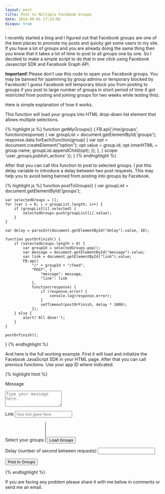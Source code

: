 ```yaml
---
layout: post
title: Post to Multiple Facebook Groups
date: 2014-09-01 17:23:01 
disqus: true
---
```


I recently started a blog and I figured out that Facebook groups are one of the best places to promote my posts and quicky get some users to my site. If you have a lot of groups and you are already doing the same thing then you know that it takes a lot of time to post to all groups one by one. So I decided to make a simple script to do that in one click using Facebook Javascript SDK and Facebook Graph API.

**Important!** Please don't use this code to spam your Facebook groups. You may be banned for spamming by group admins or temporary blocked by Facebook!
I guess Facebook will temporary block you from posting to groups if you post to large number of groups in short period of time (I got restricted from posting and joining groups for two weeks while testing this). 

Here is simple explanation of how it works.

This function will load your groups into HTML drop-down list element that allows multiple selections.

{% highlight js %}
function getMyGroups() {
    FB.api('/me/groups', function(response) {
        var groupList = document.getElementById('groups');
        response.data.forEach(function(group) {
            var opt = document.createElement("option");
            opt.value = group.id;
            opt.innerHTML = group.name;
            groupList.appendChild(opt);
        });
    }, {
        scope: 'user_groups,publish_actions'
    });
}
{% endhighlight %}


After that you can call this function to post to selected groups. I put this delay variable to introduce a delay
between two post requests. This may help you to avoid being banned from posting into groups by Facebook.

{% highlight js %}
function postToGroups() {
    var groupList = document.getElementById('groups');

    var selectedGroups = [];
    for (var i = 0; i < groupList.length; i++) {
        if (groupList[i].selected) {
            selectedGroups.push(groupList[i].value);
        }
    }

    var delay = parseInt(document.getElementById("delay").value, 10);

    function postOrFinish() {
        if (selectedGroups.length > 0) {
            var groupId = selectedGroups.pop();
            var message = document.getElementById("message").value;
            var link = document.getElementById("link").value;
            FB.api(
                "/" + groupId + "/feed",
                "POST", {
                    "message": message,
                    "link": link
                },
                function(response) {
                    if (response.error) {
                        console.log(response.error);
                    }
                    setTimeout(postOrFinish, delay * 1000);
                });
        } else {
            alert('All done!');
        }
    }

    postOrFinish();
}
{% endhighlight %}

And here is the full working example. First it will load and initialize the Facebook JavaScript SDK in your HTML page. After that you can call previous functions. Use your app ID where indicated.

{% highlight html %}
<!DOCTYPE html>
<html>
<head>
<title>Post to Multiple Facebook Groups</title>
<meta charset="UTF-8">
</head>
<body>
<script>
    // This is called with the results from from FB.getLoginStatus().
    function statusChangeCallback(response) {
        console.log('statusChangeCallback');
        console.log(response);
        // The response object is returned with a status field that lets the
        // app know the current login status of the person.
        // Full docs on the response object can be found in the documentation
        // for FB.getLoginStatus().
        if (response.status === 'connected') {
            // Logged into your app and Facebook.
            testAPI();
        } else if (response.status === 'not_authorized') {
            // The person is logged into Facebook, but not your app.
            document.getElementById('status').innerHTML = 'Please log ' +
                'into this app.';
        } else {
            // The person is not logged into Facebook, so we're not sure if
            // they are logged into this app or not.
            document.getElementById('status').innerHTML = 'Please log ' +
                'into Facebook.';
        }
    }

    // This function is called when someone finishes with the Login
    // Button.  See the onlogin handler attached to it in the sample
    // code below.
    function checkLoginState() {
        FB.getLoginStatus(function(response) {
            statusChangeCallback(response);
        });
    }

    window.fbAsyncInit = function() {
        FB.init({
            appId: '{your-app-id}',
            cookie: true, // enable cookies to allow the server to access 
            // the session
            xfbml: true, // parse social plugins on this page
            version: 'v2.1' // use version 2.1
        });

        // Now that we've initialized the JavaScript SDK, we call 
        // FB.getLoginStatus().  This function gets the state of the
        // person visiting this page and can return one of three states to
        // the callback you provide.  They can be:
        //
        // 1. Logged into your app ('connected')
        // 2. Logged into Facebook, but not your app ('not_authorized')
        // 3. Not logged into Facebook and can't tell if they are logged into
        //    your app or not.
        //
        // These three cases are handled in the callback function.

        FB.getLoginStatus(function(response) {
            statusChangeCallback(response);
        });

    };

    // Load the SDK asynchronously
    (function(d, s, id) {
        var js, fjs = d.getElementsByTagName(s)[0];
        if (d.getElementById(id)) return;
        js = d.createElement(s);
        js.id = id;
        js.src = "//connect.facebook.net/en_US/sdk.js";
        fjs.parentNode.insertBefore(js, fjs);
    }(document, 'script', 'facebook-jssdk'));

    // Here we run a very simple test of the Graph API after login is
    // successful.  See statusChangeCallback() for when this call is made.
    function testAPI() {
        console.log('Welcome!  Fetching your information.... ');
        FB.api('/me', function(response) {
            console.log('Successful login for: ' + response.name);
            document.getElementById('status').innerHTML =
                'Thanks for logging in, ' + response.name + '!';
        });
    }

    // This function reads your Facebook groups.
    function getMyGroups() {
        FB.api('/me/groups', function(response) {
            var groupList = document.getElementById('groups');
            response.data.forEach(function(group) {
                var opt = document.createElement("option");
                opt.value = group.id;
                opt.innerHTML = group.name;
                groupList.appendChild(opt);
            });
        }, {
            scope: 'user_groups,publish_actions'
        });
    }

    function postToSelectedGroups() {
        var groupList = document.getElementById('groups');

        var selectedGroupIds = [];
        for (var i = 0; i < groupList.length; i++) {
            if (groupList[i].selected) {
                selectedGroupIds.push(groupList[i].value);
            }
        }        

        var delay = parseInt(document.getElementById("delay").value, 10);

        function postOrFinish() {
            if (selectedGroupIds.length > 0) {
                var groupId = selectedGroupIds.pop();
                var message = document.getElementById("message").value;
                var link = document.getElementById("link").value;
                FB.api(
                    "/" + groupId + "/feed",
                    "POST", {
                        "message": message,
                        "link": link
                    },
                    function(response) {
                        if (response.error) {
                            console.log(response.error);
                        }
                        setTimeout(postOrFinish, delay * 1000);
                    });
            } else {
                alert('All done!');
            }
        }

        postOrFinish();
    }
</script>
<!--
   Below we include the Login Button social plugin. This button uses
   the JavaScript SDK to present a graphical Login button that triggers
   the FB.login() function when clicked.
   -->
<fb:login-button scope="public_profile,email" onlogin="checkLoginState();"></fb:login-button>
<div id="status"></div>

<label for="message">Message</label>
<textarea rows="3" placeholder="Type your message here." id="message"></textarea>

<label for="link">Link</label>
<input type="text" value="" id="link" placeholder="Your link goes here." />

<label for="groups">Select your groups</label>
<select multiple id="groups"></select>
<button type="button" onclick="getMyGroups();">Load Groups</button>

<label for="link">Delay (number of second between requests)</label>
<input type="text" id="delay" />

<button type="button" onclick="postToSelectedGroups();">Post to Groups</button>

</body>
</html>
{% endhighlight %}

If you are facing any problem please share it with me below in comments or send me an email.
